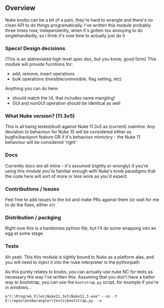 ## Overview
Nuke knobs can be a bit of a pain, they're hard to wrangle and there's no clean API to do things programatically. I've written this module probably three times now, independently, when it's gotten too annoying to do singlehandledly, so i think it's now time to actually just do it

### Specs! Design decisions
(This is an abbreviated high level spec doc, but you know, good form)
This module will provide fucntions for:
- add, remove, insert operations
- bulk operations (invisible/uninvisible, flag setting, etc)

Anything you can do here:
- should match the UI, that includes name mangling!
- GUI and nonGUI operation should be identical as well


### What Nuke version? (11.3v5)
This is all being tested/built against Nuke 11.3v5 as (current) mainline. Any deviation to behaviour for Nuke 10 will be considered either as bugfix/backport feature OR if it's behaviour mimickry - the Nuke 11 behaviour will be considered 'right'


### Docs
Currently docs are all inline - it's assumed (rightly or wrongly) if you're using this module you're familiar enough with Nuke's knob paradigms that the code here will sort of more or less work as you'd expect.


### Contributions / Issues
Feel free to add issues to the list and make PRs against them (or wait for me to do the fixes, either or)


### Distribution / packging
Right now this is a barebones python file, but I'll do some wrapping into an egg at some stage.


### Tests
Ah yeah. This this module is tightly bound to Nuke as a platform alas, and you will need to inject it into the nuke interpreter in the pythonpath

As this purely relates to knobs, you can actually use nuke NC for tests as necessary the way I've written this. Assuming that you don't have a better way to bootstrap, you can use the `bootstrap.py` script, for example if you're in windows..:

```
&"C:\Program Files\Nuke11.3v5\Nuke11.3.exe" --nc -t E:\repos\knobwrangler\tests\bootstrap.py  -v
```
